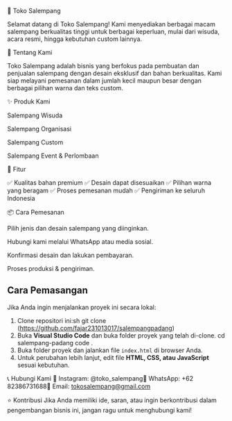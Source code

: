 🎀 Toko Salempang

Selamat datang di Toko Salempang! Kami menyediakan berbagai macam salempang berkualitas tinggi untuk berbagai keperluan, mulai dari wisuda, acara resmi, hingga kebutuhan custom lainnya.

🎯 Tentang Kami

Toko Salempang adalah bisnis yang berfokus pada pembuatan dan penjualan salempang dengan desain eksklusif dan bahan berkualitas. Kami siap melayani pemesanan dalam jumlah kecil maupun besar dengan berbagai pilihan warna dan teks custom.

✨ Produk Kami

Salempang Wisuda

Salempang Organisasi

Salempang Custom

Salempang Event & Perlombaan

📌 Fitur

✅ Kualitas bahan premium 
✅ Desain dapat disesuaikan 
✅ Pilihan warna yang beragam 
✅ Proses pemesanan mudah 
✅ Pengiriman ke seluruh Indonesia 

📦 Cara Pemesanan

Pilih jenis dan desain salempang yang diinginkan.

Hubungi kami melalui WhatsApp atau media sosial.

Konfirmasi desain dan lakukan pembayaran.

Proses produksi & pengiriman.
##  Cara Pemasangan 
Jika Anda ingin menjalankan proyek ini secara lokal:
1. Clone repositori ini:sh
   git clone (https://github.com/fajar231013017/salempangpadang)
2.  Buka **Visual Studio Code** dan buka folder proyek yang telah di-clone.
   cd salempang-padang
   code .
3. Buka folder proyek dan jalankan file `index.html` di browser Anda.
4. Untuk perubahan lebih lanjut, edit file **HTML, CSS, atau JavaScript** sesuai kebutuhan.

📞 Hubungi Kami
📍 Instagram: @toko_salempang📍 WhatsApp: +62 82386731688📍 Email: tokosalempang@gmail.com

⭐ Kontribusi
Jika Anda memiliki ide, saran, atau ingin berkontribusi dalam pengembangan bisnis ini, jangan ragu untuk menghubungi kami!
